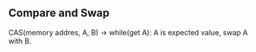 ## Compare and Swap ## 

CAS(memory addres, A, B) ->  while(get A): A is expected value, swap A with B. 
